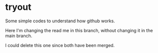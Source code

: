 # tryout
Some simple codes to understand how github works. 

Here I'm changing the read me in this branch, without changing it in the main branch.

I could delete this one since both have been merged.
